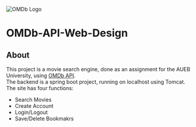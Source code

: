 ![OMDb Logo](/src/main/resources/static/images/iconcircle.png) 
# OMDb-API-Web-Design

## About  
This project is a movie search engine, done as an assignment for the AUEB University, using [OMDb API](http://www.omdbapi.com/).  
The backend is a spring boot project, running on localhost using Tomcat.  
The site has four functions:  
* Search Movies  
* Create Account  
* Login/Logout  
* Save/Delete Bookmakrs  
